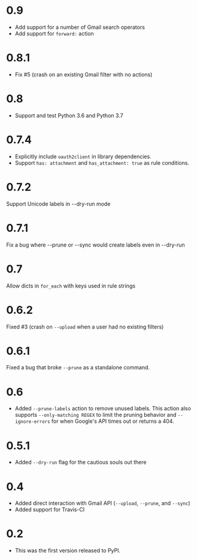 # 0.9

* Add support for a number of Gmail search operators
* Add support for `forward:` action

# 0.8.1

* Fix #5 (crash on an existing Gmail filter with no actions)

# 0.8

* Support and test Python 3.6 and Python 3.7

# 0.7.4

* Explicitly include `oauth2client` in library dependencies.
* Support `has: attachment` and `has_attachment: true` as rule conditions.

# 0.7.2

Support Unicode labels in --dry-run mode

# 0.7.1

Fix a bug where --prune or --sync would create labels even in --dry-run

# 0.7

Allow dicts in `for_each` with keys used in rule strings

# 0.6.2

Fixed #3 (crash on `--upload` when a user had no existing filters)

# 0.6.1

Fixed a bug that broke `--prune` as a standalone command.

# 0.6

* Added `--prune-labels` action to remove unused labels. This action also supports
  `--only-matching REGEX` to limit the pruning behavior and `--ignore-errors` for when
  Google's API times out or returns a 404.

# 0.5.1

* Added `--dry-run` flag for the cautious souls out there

# 0.4

* Added direct interaction with Gmail API (`--upload`, `--prune`, and `--sync`)
* Added support for Travis-CI

# 0.2

* This was the first version released to PyPI.
